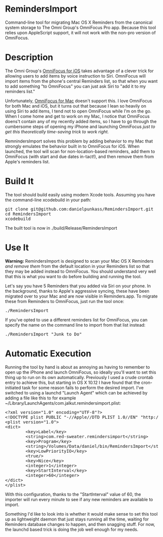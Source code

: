 RemindersImport
===============

Command-line tool for migrating Mac OS X Reminders from the canonical system storage to The Omni Group's OmniFocus Pro app. Because this tool relies upon AppleScript support, it will not work with the non-pro version of OmniFocus.

Description
===========

The Omni Group's <a href="http://www.omnigroup.com/products/omnifocus-iphone/">OmniFocus for iOS</a> takes advantage of a clever trick for allowing users to add items by voice instruction to Siri. OmniFocus will import items from the phone's central Reminders list, so that when you want to add something "to OmniFocus" you can just ask Siri to "add it to my reminders list."

Unfortunately, <a href="http://www.omnigroup.com/products/omnifocus/">OmniFocus for Mac</a> doesn't support this. I love OmniFocus for both Mac and iOS, but it turns out that because I lean so heavily on using Siri to add items, I tend not to open OmniFocus while I'm on the go. When I come home and get to work on my Mac, I notice that OmniFocus doens't contain any of my recently added items, so I have to go through the cumbersome steps of opening my iPhone and launching OmniFocus <em>just to get this theoretically time-saving trick to work right.</em>

RemnindersImport solves this problem by adding behavior to my Mac that strongly emulates the behavior built in to OmniFocus for iOS. When launched, the tool will scan for non-location-based reminders, add them to OmniFocus (with start and due dates in-tact!), and then remove them from Apple's reminders list.

Build It
========

The tool should build easily using modern Xcode tools. Assuming you have the command-line xcodebuild in your path:

<pre>
git clone git@github.com:danielpunkass/RemindersImport.git
cd RemindersImport
xcodebuild
</pre>

The built tool is now in ./build/Release/RemindersImport

Use It
=====

<strong>Warning:</strong> RemindersImport is designed to scan your Mac OS X Reminders <em>and remove them</em> from the default location in your Reminders list so that they may be added instead to OmniFocus. You should understand very well that this is what you want to do before building and running the tool.

Let's say you have 5 Reminders that you added via Siri on your phone. In the background, thanks to Apple's aggressive syncing, these have been migrated over to your Mac and are now visible in Reminders.app. To migrate these from Reminders to OmniFocus, just run the tool once:

<pre>
./RemindersImport
</pre>

If you've opted to use a different reminders list for OmniFocus, you can specify the name on the command line to import from that list instead:

<pre>
./RemindersImport "Junk to Do"
</pre>

Automatic Execution
====================

Running the tool by hand is about as annoying as having to remember to open up the iPhone and launch OmniFocus, so ideally you'll want to set this thing up to run on its own automatically. Previously I used a crude crontab entry to achieve this, but starting in OS X 10.12 I have found that the cron-initiated task for some reason fails to perform the desired import. I've switched to using a launchd "Launch Agent" which can be achieved by adding a file like this to for example ~/Library/LaunchAgents/com.jalkut.remindersimport.plist:

<pre>
&lt;?xml version="1.0" encoding="UTF-8"?>
&lt;!DOCTYPE plist PUBLIC "-//Apple//DTD PLIST 1.0//EN" "http://www.apple.com/DTDs/PropertyList-1.0.dtd">
&lt;plist version="1.0">
&lt;dict>
        &lt;key>Label&lt;/key>
        &lt;string>com.red-sweater.remindersimport&lt;/string>
        &lt;key>Program&lt;/key>
        &lt;string>/Volumes/Data/daniel/bin/RemindersImport&lt;/string>
        &lt;key>LowPriorityIO&lt;/key>
        &lt;true/>
        &lt;key>Nice&lt;/key>
        &lt;integer>1&lt;/integer>
        &lt;key>StartInterval&lt;/key>
        &lt;integer>60&lt;/integer>
&lt;/dict>
&lt;/plist>
</pre>

With this configuration, thanks to the "StartInterval" value of 60, the importer will run every minute to see if any new reminders are available to import.

Something I'd like to look into is whether it would make sense to set this tool up as lightweight daemon that just stays running all the time, waiting for Reminders database changes to happen, and then snagging stuff. For now, the launchd based trick is doing the job well enough for my needs.
